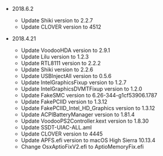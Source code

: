 - 2018.6.2
  - Update Shiki version to 2.2.7
  - Update CLOVER version to 4512 

- 2018.4.21
  - Update VoodooHDA version to 2.9.1
  - Update Lilu version to 1.2.3
  - Update RTL8111 version to 2.2.2
  - Update Shiki version to 2.2.6
  - Update USBInjectAll version to 0.5.6
  - Update IntelGraphicsFixup version to 1.2.7
  - Update IntelGraphicsDVMTFixup version to 1.2.0
  - Update FakeSMC version to 6.26-344-g1cf53906.1787
  - Update FakePCIID version to 1.3.12
  - Update FakePCIID_Intel_HD_Graphics version to 1.3.12
  - Update ACPIBatteryManager version to 1.81.4
  - Update VoodooPS2Controller.kext version to 1.8.30
  - Update SSDT-UIAC-ALL.aml
  - Update CLOVER version to 4445
  - Update APFS.efi version to macOS High Sierra 10.13.4
  - Change OsxAptioFixV2.efi to AptioMemoryFix.efi


